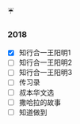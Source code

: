 

:umbrella:

### 2018 

- [x] 知行合一王阳明1
- [ ] 知行合一王阳明2
- [ ] 知行合一王阳明3
- [ ] 传习录
- [ ] 叔本华文选
- [ ] 撒哈拉的故事
- [ ] 知道做到
